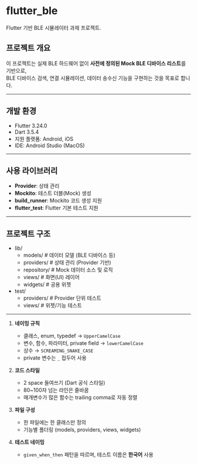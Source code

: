 # flutter_ble

Flutter 기반 BLE 시뮬레이터 과제 프로젝트.

## 프로젝트 개요

이 프로젝트는 실제 BLE 하드웨어 없이 **사전에 정의된 Mock BLE 디바이스 리스트**를 기반으로,  
BLE 디바이스 검색, 연결 시뮬레이션, 데이터 송수신 기능을 구현하는 것을 목표로 합니다.

---

## 개발 환경

- Flutter 3.24.0
- Dart 3.5.4
- 지원 플랫폼: Android, iOS
- IDE: Android Studio (MacOS)

---

## 사용 라이브러리

- **Provider**: 상태 관리
- **Mockito**: 테스트 더블(Mock) 생성
- **build_runner**: Mockito 코드 생성 지원
- **flutter_test**: Flutter 기본 테스트 지원

---

## 프로젝트 구조

- lib/
  - models/ # 데이터 모델 (BLE 디바이스 등)
  - providers/ # 상태 관리 (Provider 기반)
  - repository/ # Mock 데이터 소스 및 로직
  - views/ # 화면(UI) 레이어
  - widgets/ # 공용 위젯
- test/
  - providers/ # Provider 단위 테스트
  - views/ # 위젯/기능 테스트

---

1. **네이밍 규칙**
    - 클래스, enum, typedef → `UpperCamelCase`
    - 변수, 함수, 파라미터, private field → `lowerCamelCase`
    - 상수 → `SCREAMING_SNAKE_CASE`
    - private 변수는 `_` 접두어 사용

2. **코드 스타일**
    - 2 space 들여쓰기 (Dart 공식 스타일)
    - 80~100자 넘는 라인은 줄바꿈
    - 매개변수가 많은 함수는 trailing comma로 자동 정렬

3. **파일 구성**
    - 한 파일에는 한 클래스만 정의
    - 기능별 폴더링 (models, providers, views, widgets)

4. **테스트 네이밍**
    - `given_when_then` 패턴을 따르며, 테스트 이름은 **한국어** 사용
